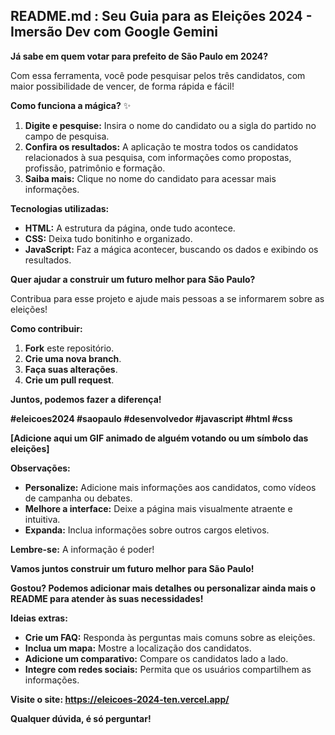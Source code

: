 ## **README.md : Seu Guia para as Eleições 2024 - Imersão Dev com Google Gemini**

**Já sabe em quem votar para prefeito de São Paulo em 2024?** 

Com essa ferramenta, você pode pesquisar pelos três candidatos, com maior possibilidade de vencer, de forma rápida e fácil! 

**Como funciona a mágica?** ✨

1. **Digite e pesquise:** Insira o nome do candidato ou a sigla do partido no campo de pesquisa.
2. **Confira os resultados:** A aplicação te mostra todos os candidatos relacionados à sua pesquisa, com informações como propostas, profissão, patrimônio e formação.
3. **Saiba mais:** Clique no nome do candidato para acessar mais informações.

**Tecnologias utilizadas:**

* **HTML:** A estrutura da página, onde tudo acontece.
* **CSS:** Deixa tudo bonitinho e organizado.
* **JavaScript:** Faz a mágica acontecer, buscando os dados e exibindo os resultados.

**Quer ajudar a construir um futuro melhor para São Paulo?** 

Contribua para esse projeto e ajude mais pessoas a se informarem sobre as eleições! 

**Como contribuir:**

1. **Fork** este repositório.
2. **Crie uma nova branch**.
3. **Faça suas alterações**.
4. **Crie um pull request**.

**Juntos, podemos fazer a diferença!** 

**#eleicoes2024 #saopaulo #desenvolvedor #javascript #html #css**

**[Adicione aqui um GIF animado de alguém votando ou um símbolo das eleições]**

**Observações:**

* **Personalize:** Adicione mais informações aos candidatos, como vídeos de campanha ou debates.
* **Melhore a interface:** Deixe a página mais visualmente atraente e intuitiva.
* **Expanda:** Inclua informações sobre outros cargos eletivos.

**Lembre-se:** A informação é poder! 

**Vamos juntos construir um futuro melhor para São Paulo!** 

**Gostou? Podemos adicionar mais detalhes ou personalizar ainda mais o README para atender às suas necessidades!**

**Ideias extras:**

* **Crie um FAQ:** Responda às perguntas mais comuns sobre as eleições.
* **Inclua um mapa:** Mostre a localização dos candidatos.
* **Adicione um comparativo:** Compare os candidatos lado a lado.
* **Integre com redes sociais:** Permita que os usuários compartilhem as informações.

**Visite o site: https://eleicoes-2024-ten.vercel.app/**

**Qualquer dúvida, é só perguntar!**
